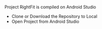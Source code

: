 Project RightFit is compiled on Android Studio
- Clone or Download the Repository to Local
- Open Project from Android Studio

